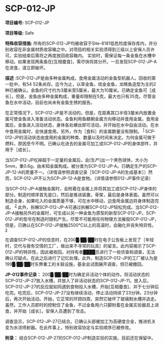 # SCP-012-JP
**项目编号:** SCP-012-JP

**项目等级:** Safe

**特殊收容措施:** 所有的SCP-012-JP均被收容于Site-8181低危险度保存库内，并分别收容在非金属材质收容箱之中。对项目的相关实验须得到三级以上安保人员许可。实验结束后需将之再度放回收容箱内。
实验时，需保证每一条金鱼在水槽中移动。如果发现两条鱼在[互相蚕食]，需尽快将其分开。一旦发现SCP-012-JP-A在进食，请立即破坏。

**描述** :SCP-012-JP是由多种金属构成，食用金属活动的金鱼型机器人。回收的第一批中，有54 52条尚存。迄今为止，以草金鱼，琉金金鱼，龙睛鱼造型为主的2种已被确认。金鱼的尺寸约为3厘米至5厘米，最大为10厘米。已确定金鱼可［成长］。但是，金鱼由多种金属构成，重量却限制在5克，最大也只有35克。尽管金鱼在水中活动，目前也尚未有金鱼生锈的报告。

在正常情况下，SCP-012-JP是不活动的。但是，在距离其口半径3厘米内放置金属可使金鱼进入准备活动状态。金鱼利用鱼鳍朝金属方向移动并食用金属。食用金属后，金鱼进入活动状态，身体各处螺丝即可活动，并开始在水中自由活动。在水中食用金属时，会快速食用。另外，作为［食料］的金属数量没有限制。<sup class='footnoteref'>
 <a shape='rect' class='footnoteref' id='footnoteref-1' href='javascript:;' onclick='WIKIDOT.page.utils.scrollToReference(&apos;footnote-1&apos;)'>1</a>
</sup>SCP-012-JP的活动状态由食用的金属的种类、数量以及时间来决定。为何金属可做于燃料，原因至今不明。已确认吃进去的金属可加工成SCP-012-JP的身体部件，并用于［成长］。

当SCP-012-JP吃掉超于一定量的金属后，会[生产]出一个黑色球体，大小为5mm，重0.6g，由未知金属构成。被分类为SCP-012-JP-A。已确定生产的SCP-JP-12-A的质量不一。（详情请参照调查记录［SCP-012-JP-A的生成基本］）然而，SCP-012-JP不认为SCP-JP-12-A是食物。（详情请参照012-JP事件记录）

当SCP-012-JP-A接触金属时，会附着在金属上并将其加工成SCP-012-JP身体的部分。制造时顺序首先是口，然后是推进装置，骨架，最后是身体表面。虽然可以制造全身，如果吃入的金属质量不够，可在水中移动，边食用金属边将身体制造完成。<sup class='footnoteref'>
 <a shape='rect' class='footnoteref' id='footnoteref-2' href='javascript:;' onclick='WIKIDOT.page.utils.scrollToReference(&apos;footnote-2&apos;)'>2</a>
</sup>此外，拆解SCP-012-JP-A可通过拆解SCP-012-JP轻松完成。当SCP-012-JP-A接触另外的金属时，可生成以另一种金鱼为原型的新型SCP-012-JP。SCP-012-JP的型号在制造时随机产生。尽管不可能用任何物理方法摧毁SCP-012-JP，但是，已确认在SCP-012-JP接触2500℃以上的高温时，会融化并丧失特异性。<sup class='footnoteref'>
 <a shape='rect' class='footnoteref' id='footnoteref-3' href='javascript:;' onclick='WIKIDOT.page.utils.scrollToReference(&apos;footnote-3&apos;)'>3</a>
</sup>

在调查SCP-012-JP的信息时，在200█/██/██时在电子公告板上发现了［年轻时，交代与我有交情的工厂，做出来不寻常的玩具］的留言。此内容揭示了SCP-012-JP的特异性，因此被收回。对持有者████氏进行了一些侦查和调查，无法确认可疑点。在此之后进行了记忆处理。此外，制造SCP-012-JP的工厂被认为是199█/██/██时东弊重工的关联设施，基金会试图展开调查，但已被撤回。

**JP-012事件记录：** 200█/██/██时为确定非活动个体的动作。将活动状态的SCP-012-JP-27放入水槽，并放入了非活动状态的SCP-012-JP-11。放入后，SCP-012-JP-27的反应就如同遇到食物投入水槽，开始[互相蚕食]，并于七分钟后吃完。吃完后，SCP-012-JP-27没有继续活动，停止活动持续了23分钟。23分钟后，再次开始活动。开始，它正常的环顾四周，突然它破坏了玻璃制水槽并逃走。虽然，工作人员即时的控制住了金鱼，不过金鱼用六只脚附着在金属实验器具上进食，并开始［成长］。安保人员遭到了攻击。

调查显示，SCP-012-JP-27已结合。已确认头部被加工为高硬度合金，推进机关变为水流喷射器。在此件事上，特别收容协定与实验顺序已被修改。

**附录：** 结合SCP-012-JP-27的SCP-012-JP制造实验的实施，目前还在保留中。

